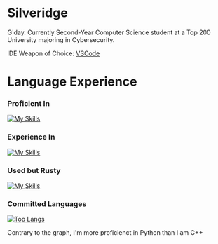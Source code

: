 # Silveridge
G'day. Currently Second-Year Computer Science student at a Top 200 University majoring in Cybersecurity.

IDE Weapon of Choice: [VSCode](https://code.visualstudio.com/)

# Language Experience
### Proficient In
[![My Skills](https://skillicons.dev/icons?i=py,github,java,arduino)](https://skillicons.dev)

### Experience In
[![My Skills](https://skillicons.dev/icons?i=qt,md,js,html,css,figma)](https://skillicons.dev)

### Used but Rusty
[![My Skills](https://skillicons.dev/icons?i=netlify,cs,cpp)](https://skillicons.dev)

### Committed Languages
[![Top Langs](https://github-readme-stats.vercel.app/api/top-langs/?username=Silveridge&layout=donut-vertical&theme=dark)](https://github.com/anuraghazra/github-readme-stats)

Contrary to the graph, I'm more proficienct in Python than I am C++
